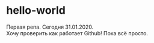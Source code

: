 # hello-world
Первая репа.
Сегодня 31.01.2020.  
Хочу проверить как работает Github!
Пока всё просто.
